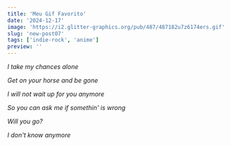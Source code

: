 ```yaml
---
title: 'Meu Gif Favorito'
date: '2024-12-17'
image: 'https://i2.glitter-graphics.org/pub/487/487182u7z6174ers.gif'
slug: 'new-post07'
tags: ['indie-rock', 'anime']
preview: ''
---
```



*I take my chances alone*

*Get on your horse and be gone*

*I will not wait up for you anymore*

*So you can ask me if somethin' is wrong*

*Will you go?*

*I don't know anymore*
